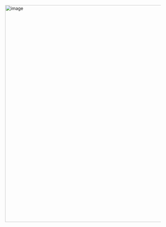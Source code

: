 <img width="702" alt="image" src="https://github.com/user-attachments/assets/d456619f-5b44-4ef3-bc44-2058e1f1eb00" />
